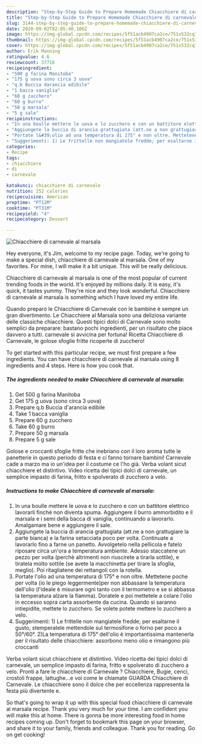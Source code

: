 ```yaml
---
description: "Step-by-Step Guide to Prepare Homemade Chiacchiere di carnevale al marsala"
title: "Step-by-Step Guide to Prepare Homemade Chiacchiere di carnevale al marsala"
slug: 3144-step-by-step-guide-to-prepare-homemade-chiacchiere-di-carnevale-al-marsala
date: 2020-09-02T02:05:40.106Z
image: https://img-global.cpcdn.com/recipes/5f51acb4907ca2ce/751x532cq70/chiacchiere-di-carnevale-al-marsala-recipe-main-photo.jpg
thumbnail: https://img-global.cpcdn.com/recipes/5f51acb4907ca2ce/751x532cq70/chiacchiere-di-carnevale-al-marsala-recipe-main-photo.jpg
cover: https://img-global.cpcdn.com/recipes/5f51acb4907ca2ce/751x532cq70/chiacchiere-di-carnevale-al-marsala-recipe-main-photo.jpg
author: Erik Manning
ratingvalue: 4.6
reviewcount: 37716
recipeingredient:
- "500 g farina Manitoba"
- "175 g uova sono circa 3 uova"
- "q.b Buccia darancia edibile"
- "1 bacca vaniglia"
- "60 g zucchero"
- "60 g burro"
- "50 g marsala"
- "5 g sale"
recipeinstructions:
- "In una boulle mettere le uova e lo zucchero e con un battitore elettrico lavorarli finchè non diventa spuma. Aggiungere il burro ammorbidito e il marsala e i semi della bacca di vaniglia, continuando a lavorarlo. Amalgamare bene e aggiungere il sale."
- "Aggiungete la buccia di arancia grattugiata (att.ne a non grattugiare la parte bianca) e la farina setacciata poco per volta. Continuate a lavorarlo fino a farne un panetto. Avvolgetelo nella pellicola e fatelo riposare circa un&#39;ora a temperatura ambiente. Adesso staccatene un pezzo per volta (perchè altrimenti non riuscirete a tirarla sottile), e tiratela molto sottile (se avete la macchinetta per tirare la sfoglia, meglio). Poi ritagliatene dei rettangoli con la rotella."
- "Portate l&#39;olio ad una temperatura di 175° e non oltre. Mettetene poche per volta (io le piego leggermente)per non abbassare la temperatura dell&#39;olio (l&#39;ideale è misurare ogni tanto con il termometro e se si abbassa la temperatura alzare la fiamma). Doratele e poi mettetele a colare l&#39;olio in eccesso sopra carta assorbente da cucina. Quando si saranno intiepidite, mettete lo zucchero. Se volete potete mettere lo zucchero a velo."
- "Suggerimenti: 1) Le frittelle non mangiatele fredde; per esaltarne il gusto, stemperatele mettendole sul termosifone o forno per poco a 50°/60°. 2)La temperatura di 175° dell&#39;olio è importantissima mantenerla per il risultato delle chiacchiere: assorbono meno olio e rimangono più croccanti"
categories:
- Recipe
tags:
- chiacchiere
- di
- carnevale

katakunci: chiacchiere di carnevale 
nutrition: 252 calories
recipecuisine: American
preptime: "PT12M"
cooktime: "PT31M"
recipeyield: "4"
recipecategory: Dessert

---
```



![Chiacchiere di carnevale al marsala](https://img-global.cpcdn.com/recipes/5f51acb4907ca2ce/751x532cq70/chiacchiere-di-carnevale-al-marsala-recipe-main-photo.jpg)

Hey everyone, it's Jim, welcome to my recipe page. Today, we're going to make a special dish, chiacchiere di carnevale al marsala. One of my favorites. For mine, I will make it a bit unique. This will be really delicious.

Chiacchiere di carnevale al marsala is one of the most popular of current trending foods in the world. It's enjoyed by millions daily. It is easy, it's quick, it tastes yummy. They're nice and they look wonderful. Chiacchiere di carnevale al marsala is something which I have loved my entire life.

Quando preparo le Chiacchiere di Carnevale con le bambine è sempre un gran divertimento. Le Chiacchiere al Marsala sono una deliziosa variante delle classiche chiacchiere. Questi tipici dolci di Carnevale sono molto semplici da preparare: bastano pochi ingredienti, per un risultato che piace davvero a tutti. carnevale si avvicina per fortuna! Ricetta Chiacchiere di Carnevale, le golose sfoglie fritte ricoperte di zucchero!


To get started with this particular recipe, we must first prepare a few ingredients. You can have chiacchiere di carnevale al marsala using 8 ingredients and 4 steps. Here is how you cook that.

<!--inarticleads1-->

##### The ingredients needed to make Chiacchiere di carnevale al marsala:

1. Get 500 g farina Manitoba
1. Get 175 g uova (sono circa 3 uova)
1. Prepare q.b Buccia d&#39;arancia edibile
1. Take 1 bacca vaniglia
1. Prepare 60 g zucchero
1. Take 60 g burro
1. Prepare 50 g marsala
1. Prepare 5 g sale


Golose e croccanti sfoglie fritte che inebriano con il loro aroma tutte le panetterie in questo periodo di festa e ci fanno tornare bambini! Carnevale cade a marzo ma io un&#39;idea per il costume ce l&#39;ho già. Verba volant sicut chiacchiere et distintivo. Video ricetta dei tipici dolci di carnevale, un semplice impasto di farina, fritto e spolverato di zucchero a velo. 

<!--inarticleads2-->

##### Instructions to make Chiacchiere di carnevale al marsala:

1. In una boulle mettere le uova e lo zucchero e con un battitore elettrico lavorarli finchè non diventa spuma. Aggiungere il burro ammorbidito e il marsala e i semi della bacca di vaniglia, continuando a lavorarlo. Amalgamare bene e aggiungere il sale.
1. Aggiungete la buccia di arancia grattugiata (att.ne a non grattugiare la parte bianca) e la farina setacciata poco per volta. Continuate a lavorarlo fino a farne un panetto. Avvolgetelo nella pellicola e fatelo riposare circa un&#39;ora a temperatura ambiente. Adesso staccatene un pezzo per volta (perchè altrimenti non riuscirete a tirarla sottile), e tiratela molto sottile (se avete la macchinetta per tirare la sfoglia, meglio). Poi ritagliatene dei rettangoli con la rotella.
1. Portate l&#39;olio ad una temperatura di 175° e non oltre. Mettetene poche per volta (io le piego leggermente)per non abbassare la temperatura dell&#39;olio (l&#39;ideale è misurare ogni tanto con il termometro e se si abbassa la temperatura alzare la fiamma). Doratele e poi mettetele a colare l&#39;olio in eccesso sopra carta assorbente da cucina. Quando si saranno intiepidite, mettete lo zucchero. Se volete potete mettere lo zucchero a velo.
1. Suggerimenti: 1) Le frittelle non mangiatele fredde; per esaltarne il gusto, stemperatele mettendole sul termosifone o forno per poco a 50°/60°. 2)La temperatura di 175° dell&#39;olio è importantissima mantenerla per il risultato delle chiacchiere: assorbono meno olio e rimangono più croccanti


Verba volant sicut chiacchiere et distintivo. Video ricetta dei tipici dolci di carnevale, un semplice impasto di farina, fritto e spolverato di zucchero a velo. Pronti a fare le chiacchiere di Carnevale ? Chiacchiere, Bugie, cenci, crostoli frappe, lattughe…e voi come le chiamate GUARDA Chiacchiere di Carnevale. Le chiacchiere sono il dolce che per eccellenza rappresenta la festa più divertente e. 

So that's going to wrap it up with this special food chiacchiere di carnevale al marsala recipe. Thank you very much for your time. I am confident you will make this at home. There is gonna be more interesting food in home recipes coming up. Don't forget to bookmark this page on your browser, and share it to your family, friends and colleague. Thank you for reading. Go on get cooking!
